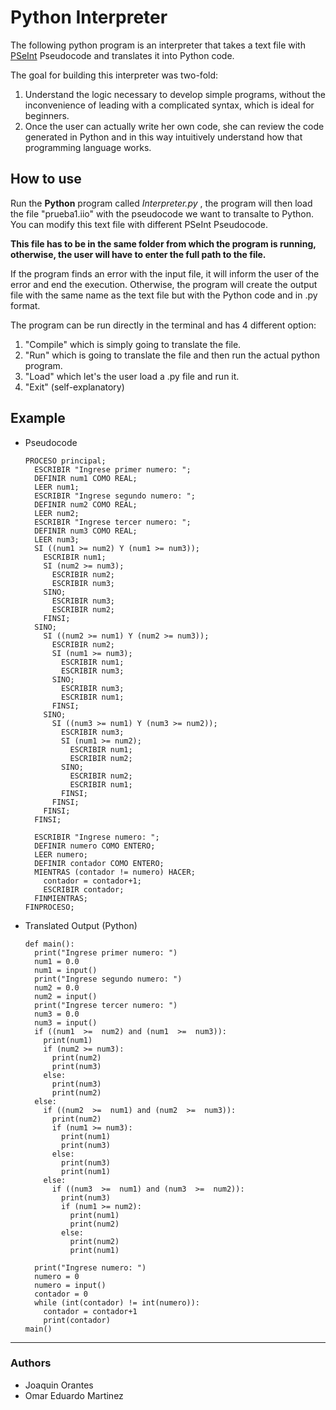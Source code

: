 # Python Interpreter

The following python program is an interpreter that takes a text file with [PSeInt](http://pseint.sourceforge.net/) Pseudocode and translates it into Python code. 

The goal for building this interpreter was two-fold:

1. Understand the logic necessary to develop simple programs, without the inconvenience of leading with a complicated syntax, which is ideal for beginners.
2. Once the user can actually write her own code, she can review the code generated in Python and in this way intuitively understand how that programming language works.

## How to use

Run the **Python** program called *Interpreter.py* , the program will then load the file "prueba1.iio" with the pseudocode we want to transalte to Python. You can modify this text file with different PSeInt Pseudocode.

**This file has to be in the same folder from which the program is running, otherwise, the user will have to enter the full path to the file.**

If the program finds an error with the input file, it will inform the user of the error and end the execution. Otherwise, the program will create the output file with the same name as the text file but with the Python code and in .py format.

The program can be run directly in the terminal and has 4 different option:

1. "Compile" which is simply going to translate the file. 
2. "Run" which is going to translate the file and then run the actual python program.
3. "Load" which let's the user load a .py file and run it.
4. "Exit" (self-explanatory)

## Example

* Pseudocode
  ```
  PROCESO principal;
    ESCRIBIR "Ingrese primer numero: ";
    DEFINIR num1 COMO REAL; 
    LEER num1;
    ESCRIBIR "Ingrese segundo numero: ";
    DEFINIR num2 COMO REAL; 
    LEER num2;
    ESCRIBIR "Ingrese tercer numero: ";
    DEFINIR num3 COMO REAL;
    LEER num3;
    SI ((num1 >= num2) Y (num1 >= num3));
      ESCRIBIR num1;
      SI (num2 >= num3);
        ESCRIBIR num2;
        ESCRIBIR num3;
      SINO;
        ESCRIBIR num3;
        ESCRIBIR num2;				
      FINSI;
    SINO;
      SI ((num2 >= num1) Y (num2 >= num3));
        ESCRIBIR num2;
        SI (num1 >= num3);
          ESCRIBIR num1;
          ESCRIBIR num3;
        SINO;
          ESCRIBIR num3;
          ESCRIBIR num1;				
        FINSI;
      SINO;
        SI ((num3 >= num1) Y (num3 >= num2));
          ESCRIBIR num3;
          SI (num1 >= num2);
            ESCRIBIR num1;
            ESCRIBIR num2;
          SINO;
            ESCRIBIR num2;
            ESCRIBIR num1;
          FINSI;
        FINSI;
      FINSI;	
    FINSI;

    ESCRIBIR "Ingrese numero: ";
    DEFINIR numero COMO ENTERO;
    LEER numero;
    DEFINIR contador COMO ENTERO;
    MIENTRAS (contador != numero) HACER;
      contador = contador+1;
      ESCRIBIR contador;
    FINMIENTRAS;
  FINPROCESO;
  ```
  
* Translated Output (Python)
  ```
  def main():
    print("Ingrese primer numero: ")
    num1 = 0.0
    num1 = input()
    print("Ingrese segundo numero: ")
    num2 = 0.0
    num2 = input()
    print("Ingrese tercer numero: ")
    num3 = 0.0
    num3 = input()
    if ((num1  >=  num2) and (num1  >=  num3)):
      print(num1)
      if (num2 >= num3):
        print(num2)
        print(num3)
      else:
        print(num3)
        print(num2)
    else:
      if ((num2  >=  num1) and (num2  >=  num3)):
        print(num2)
        if (num1 >= num3):
          print(num1)
          print(num3)
        else:
          print(num3)
          print(num1)
      else:
        if ((num3  >=  num1) and (num3  >=  num2)):
          print(num3)
          if (num1 >= num2):
            print(num1)
            print(num2)
          else:
            print(num2)
            print(num1)

    print("Ingrese numero: ")
    numero = 0
    numero = input()
    contador = 0
    while (int(contador) != int(numero)):
      contador = contador+1
      print(contador)
  main()
  ```
---
### Authors
* Joaquin Orantes
* Omar Eduardo Martinez

